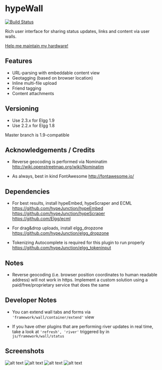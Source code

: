 hypeWall
=========
[![Build Status](https://travis-ci.org/hypeJunction/hypeWall.svg?branch=master)](https://travis-ci.org/hypeJunction/hypeWall)

Rich user interface for sharing status updates, links and content via user walls.

[Help me maintain my hardware!](https://www.paypal.com/cgi-bin/webscr?cmd=_s-xclick&hosted_button_id=P7QA9CFMENBKA)

## Features

- URL-parsing with embeddable content view
- Geotagging (based on browser location)
- Inline multi-file upload
- Friend tagging
- Content attachments

## Versioning

- Use 2.3.x for Elgg 1.9
- Use 2.2.x for Elgg 1.8

Master branch is 1.9-compatible


## Acknowledgements / Credits

* Reverse geocoding is performed via Nominatim
http://wiki.openstreetmap.org/wiki/Nominatim

* As always, best in kind FontAwesome
http://fontawesome.io/


## Dependencies

* For best results, install hypeEmbed, hypeScraper and ECML
https://github.com/hypeJunction/hypeEmbed
https://github.com/hypeJunction/hypeScraper
https://github.com/Elgg/ecml

* For drag&drop uploads, install elgg_dropzone
https://github.com/hypeJunction/elgg_dropzone

* Tokenizing Autocomplete is required for this plugin to run properly
https://github.com/hypeJunction/elgg_tokeninput


## Notes

* Reverse geocoding (i.e. browser position coordinates to human readable address)
will not work in https. Implement a custom solution using a paid/free/proprietary
service that does the same


## Developer Notes

* You can extend wall tabs and forms via ```'framework/wall/container/extend'``` view

* If you have other plugins that are performing river updates in real time,
take a look at ```'refresh', 'river'``` triggered by in ```js/framework/wall/status```


## Screenshots

![alt text](https://raw.github.com/hypeJunction/hypeWall/master/screenshots/form-url.png "Form with a URL")
![alt text](https://raw.github.com/hypeJunction/hypeWall/master/screenshots/form-photos.png "Instant photo upload")
![alt text](https://raw.github.com/hypeJunction/hypeWall/master/screenshots/form-content.png "Attaching content")
![alt text](https://raw.github.com/hypeJunction/hypeWall/master/screenshots/river.png "River view")
